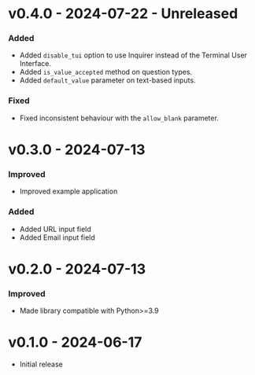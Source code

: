 # v0.4.0 - 2024-07-22 - Unreleased

### Added
- Added `disable_tui` option to use Inquirer instead of the Terminal User Interface.
- Added `is_value_accepted` method on question types.
- Added `default_value` parameter on text-based inputs.

### Fixed
- Fixed inconsistent behaviour with the `allow_blank` parameter.

# v0.3.0 - 2024-07-13

### Improved
- Improved example application

### Added
- Added URL input field
- Added Email input field

# v0.2.0 - 2024-07-13

### Improved
- Made library compatible with Python>=3.9

# v0.1.0 - 2024-06-17

- Initial release
